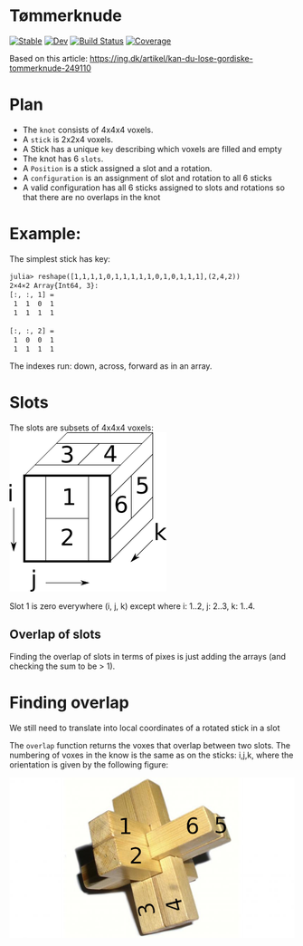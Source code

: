 # Tømmerknude

[![Stable](https://img.shields.io/badge/docs-stable-blue.svg)](https://tp2750.github.io/Tømmerknude.jl/stable)
[![Dev](https://img.shields.io/badge/docs-dev-blue.svg)](https://tp2750.github.io/Tømmerknude.jl/dev)
[![Build Status](https://github.com/tp2750/Tømmerknude.jl/workflows/CI/badge.svg)](https://github.com/tp2750/Tømmerknude.jl/actions)
[![Coverage](https://codecov.io/gh/tp2750/Tømmerknude.jl/branch/master/graph/badge.svg)](https://codecov.io/gh/tp2750/Tømmerknude.jl)

Based on this article:
https://ing.dk/artikel/kan-du-lose-gordiske-tommerknude-249110

# Plan

* The `knot` consists of 4x4x4 voxels.
* A `stick` is 2x2x4 voxels. 
* A Stick has a unique `key` describing which voxels are filled and empty
* The knot has 6 `slots`. 
* A `Position` is a stick assigned a slot and a rotation.
* A `configuration` is an assignment of slot and rotation to all 6 sticks
* A valid configuration has all 6 sticks assigned to slots and rotations so that there are no overlaps in the knot

# Example:

The simplest stick has key:

```{julia}
julia> reshape([1,1,1,1,0,1,1,1,1,1,0,1,0,1,1,1],(2,4,2))
2×4×2 Array{Int64, 3}:
[:, :, 1] =
 1  1  0  1
 1  1  1  1

[:, :, 2] =
 1  0  0  1
 1  1  1  1
```

The indexes run: down, across, forward as in an array.


# Slots

The slots are subsets of 4x4x4 voxels:
![knot](assets/knude.png)

Slot 1 is zero everywhere (i, j, k) except where i: 1..2, j: 2..3, k: 1..4.

## Overlap of slots

Finding the overlap of slots in terms of pixes is just adding the arrays (and checking the sum to be > 1).

# Finding overlap

We still need to translate into local coordinates of a rotated stick in a slot

The `overlap` function returns the voxes that overlap between two slots.
The numbering of voxes in the know is the same as on the sticks: i,j,k, 
where the orientation is given by the following figure:

![knot_slots](assets/toemmerknude_slots.jpg)

